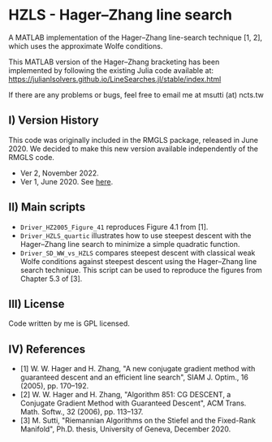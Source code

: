 # HZLS - Hager–Zhang line search
A MATLAB implementation of the Hager–Zhang line-search technique [1, 2], which uses the approximate Wolfe conditions.

This MATLAB version of the Hager–Zhang bracketing has been implemented by following the existing Julia code available at:
https://julianlsolvers.github.io/LineSearches.jl/stable/index.html

If there are any problems or bugs, feel free to email me at msutti (at) ncts.tw

## I) Version History
This code was originally included in the RMGLS package, released in June 2020. We decided to make this new version available independently of the RMGLS code.
* Ver 2, November 2022.
* Ver 1, June 2020. See [here](https://yareta.unige.ch/home/detail/833fad78-f35c-497c-b282-c62cae3172c9). 

## II) Main scripts
* `Driver_HZ2005_Figure_41` reproduces Figure 4.1 from [1].
* `Driver_HZLS_quartic` illustrates how to use steepest descent with the Hager–Zhang line search to minimize a simple quadratic function.
* `Driver_SD_WW_vs_HZLS` compares steepest descent with classical weak Wolfe conditions against steepest descent using the Hager–Zhang line search technique. This script can be used to reproduce the figures from Chapter 5.3 of [3].

## III) License
Code written by me is GPL licensed.

## IV) References
- [1] W. W. Hager and H. Zhang, "A new conjugate gradient method with guaranteed descent and an efficient line search", SIAM J. Optim., 16 (2005), pp. 170–192.
- [2] W. W. Hager and H. Zhang, "Algorithm 851: CG DESCENT, a Conjugate Gradient Method with Guaranteed Descent", ACM Trans. Math. Softw., 32 (2006), pp. 113–137.
- [3] M. Sutti, "Riemannian Algorithms on the Stiefel and the Fixed-Rank Manifold", Ph.D. thesis, University of Geneva, December 2020.
